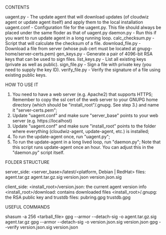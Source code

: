 CONTENTS

uagent.py - The update agent that will download updates (of cloudwiz agent or update agent itself)
            and apply them to the local installation
uagent.conf - Configuration file for the uagent.py. This file should always be placed under the same floder as that of uagent.py
daemon.py - Run this if you want to run update agent in a long running loop.
calc_checksum.py - Script that will calculate the checksum of a file.
download_file.py - Download a file from server (whose pub cert must be located at gnupg-home/server-certs.pem)
gen_keys.py - Generate a pair of 4096-bit RSA keys that can be used to sign files.
list_keys.py - List all existing keys (private as well as public).
sign_file.py - Sign a file with private key (you need to supply the key ID).
verify_file.py - Verify the signature of a file using existing public keys.


HOW TO USE IT

1. You need to have a web server (e.g. Apache2) that supports HTTPS;
   Remember to copy the ssl cert of the web server to your GNUPG home
   directory (which should be "install_root"/.gnupg. See step 3.)
   and name it "server-certs.pem";
2. Update "uagent.conf" and make sure "server_base" points to your web server
   (e.g. https://localhost)
3. Update "uagent.conf" and make sure "install_root" points to the folder where
   everything (cloudwiz-agent, update-agent, etc.) is installed;
4. To run the update-agent once, run "uagent.py";
5. To run the update-agent in a long lived loop, run "daemon.py";
   Note that this script runs update-agent once an hour. You can adjust this
   in the "daemon.py" script itself.

FOLDER STRUCTURE

server_side:
<server_base>/latest/<platform, Debian | RedHat>
	files: agent.tar.gz        agent.tar.gz.sig    version.json        version.json.sig

client_side:
<install_root>/version.json: the current agent version info
<install_root>/download: contains downloaded files
<install_root>/.gnupg: the RSA public key and trustdb
	files: pubring.gpg	trustdb.gpg


USEFUL COMMANDS

shasum -a 256 <tarball_file>
gpg --armor --detach-sig -o agent.tar.gz.sig agent.tar.gz
gpg --armor --detach-sig -o version.json.sig version.json
gpg --verify version.json.sig version.json

